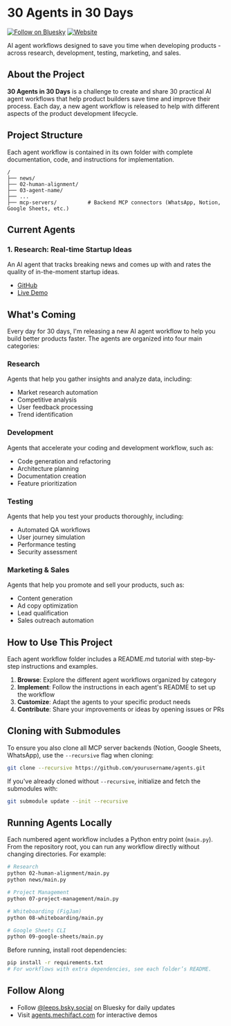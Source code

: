 # 30 Agents in 30 Days

[![Follow on Bluesky](https://img.shields.io/badge/Follow-Bluesky-blue)](https://bsky.app/profile/leeps.bsky.social)
[![Website](https://img.shields.io/badge/Website-agents.mechifact.com-green)](https://agents.mechifact.com/)

AI agent workflows designed to save you time when developing products - across research, development, testing, marketing, and sales.

## About the Project

**30 Agents in 30 Days** is a challenge to create and share 30 practical AI agent workflows that help product builders save time and improve their process. Each day, a new agent workflow is released to help with different aspects of the product development lifecycle.

## Project Structure

Each agent workflow is contained in its own folder with complete documentation, code, and instructions for implementation.

```
/
├── news/
├── 02-human-alignment/
├── 03-agent-name/
├── ...
├── mcp-servers/          # Backend MCP connectors (WhatsApp, Notion, Google Sheets, etc.)
``` 

## Current Agents

### 1. Research: Real-time Startup Ideas

An AI agent that tracks breaking news and comes up with and rates the quality of in-the-moment startup ideas.

- [GitHub](https://github.com/ltejedor/agents/tree/main/news)
- [Live Demo](https://ideas.mechifact.com/)

## What's Coming

Every day for 30 days, I'm releasing a new AI agent workflow to help you build better products faster. The agents are organized into four main categories:

### Research
Agents that help you gather insights and analyze data, including:
- Market research automation
- Competitive analysis
- User feedback processing
- Trend identification

### Development
Agents that accelerate your coding and development workflow, such as:
- Code generation and refactoring
- Architecture planning
- Documentation creation
- Feature prioritization

### Testing
Agents that help you test your products thoroughly, including:
- Automated QA workflows
- User journey simulation
- Performance testing
- Security assessment

### Marketing & Sales
Agents that help you promote and sell your products, such as:
- Content generation
- Ad copy optimization
- Lead qualification
- Sales outreach automation

## How to Use This Project

Each agent workflow folder includes a README.md tutorial with step-by-step instructions and examples.

1. **Browse**: Explore the different agent workflows organized by category
2. **Implement**: Follow the instructions in each agent's README to set up the workflow
3. **Customize**: Adapt the agents to your specific product needs
4. **Contribute**: Share your improvements or ideas by opening issues or PRs

## Cloning with Submodules

To ensure you also clone all MCP server backends (Notion, Google Sheets, WhatsApp), use the `--recursive` flag when cloning:
```bash
git clone --recursive https://github.com/yourusername/agents.git
```
If you've already cloned without `--recursive`, initialize and fetch the submodules with:
```bash
git submodule update --init --recursive
```

## Running Agents Locally

Each numbered agent workflow includes a Python entry point (`main.py`). From the repository root, you can run any workflow directly without changing directories. For example:
```bash
# Research
python 02-human-alignment/main.py
python news/main.py

# Project Management
python 07-project-management/main.py

# Whiteboarding (FigJam)
python 08-whiteboarding/main.py

# Google Sheets CLI
python 09-google-sheets/main.py
```

Before running, install root dependencies:
```bash
pip install -r requirements.txt
# For workflows with extra dependencies, see each folder’s README.
```

## Follow Along

- Follow [@leeps.bsky.social](https://bsky.app/profile/leeps.bsky.social) on Bluesky for daily updates
- Visit [agents.mechifact.com](https://agents.mechifact.com/) for interactive demos
